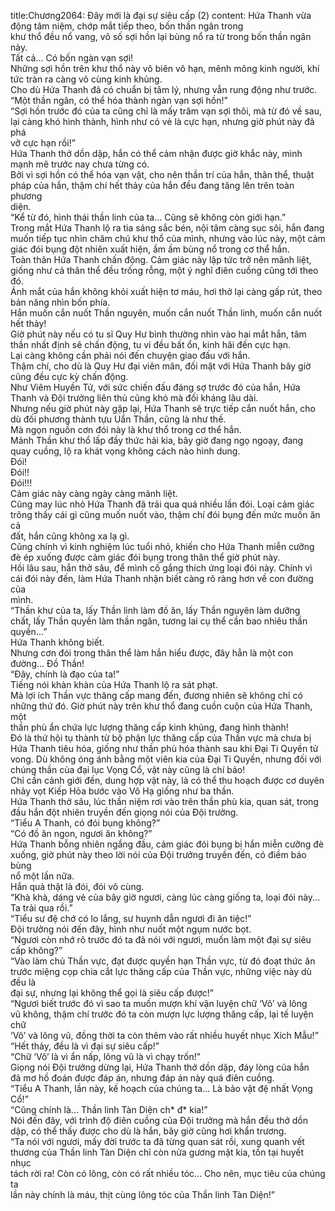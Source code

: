 title:Chương2064: Đây mới là đại sự siêu cấp (2)
content:
Hứa Thanh vừa động tâm niệm, chớp mắt tiếp theo, bốn thần ngân trong<br>khư thổ đều nổ vang, vô số sợi hồn lại bùng nổ ra từ trong bốn thần ngân này.<br>Tất cả… Có bốn ngàn vạn sợi!<br>Những sợi hồn trên khư thổ này vô biên vô hạn, mênh mông kinh người, khí<br>tức tràn ra càng vô cùng kinh khủng.<br>Cho dù Hứa Thanh đã có chuẩn bị tâm lý, nhưng vẫn rung động như trước.<br>“Một thần ngân, có thể hóa thành ngàn vạn sợi hồn!”<br>“Sợi hồn trước đó của ta cũng chỉ là mấy trăm vạn sợi thôi, mà từ đó về sau,<br>lại càng khó hình thành, hình như có vẻ là cực hạn, nhưng giờ phút này đã phá<br>vỡ cực hạn rồi!”<br>Hứa Thanh thở dồn dập, hắn có thể cảm nhận được giờ khắc này, mình<br>mạnh mẽ trước nay chưa từng có.<br>Bởi vì sợi hồn có thể hóa vạn vật, cho nên thần trí của hắn, thân thể, thuật<br>pháp của hắn, thậm chí hết thảy của hắn đều đang tăng lên trên toàn phương<br>diện.<br>“Kể từ đó, hình thái thần linh của ta... Cũng sẽ không còn giới hạn.”<br>Trong mắt Hứa Thanh lộ ra tia sáng sắc bén, nội tâm càng sục sôi, hắn đang<br>muốn tiếp tục nhìn chăm chú khư thổ của mình, nhưng vào lúc này, một cảm<br>giác đói bụng đột nhiên xuất hiện, ầm ầm bùng nổ trong cơ thể hắn.<br>Toàn thân Hứa Thanh chấn động. Cảm giác này lập tức trở nên mãnh liệt,<br>giống như cả thân thể đều trống rỗng, một ý nghĩ điên cuồng cũng tới theo đó.<br>Ánh mắt của hắn không khỏi xuất hiện tơ máu, hơi thở lại càng gấp rút, theo<br>bản năng nhìn bốn phía.<br>Hắn muốn cắn nuốt Thần nguyên, muốn cắn nuốt Thần linh, muốn cắn nuốt<br>hết thảy!<br>Giờ phút này nếu có tu sĩ Quy Hư bình thường nhìn vào hai mắt hắn, tâm<br>thần nhất định sẽ chấn động, tu vi đều bất ổn, kinh hãi đến cực hạn.<br>Lại càng không cần phải nói đến chuyện giao đấu với hắn.<br>Thậm chí, cho dù là Quy Hư đại viên mãn, đối mặt với Hứa Thanh bây giờ<br>cũng đều cực kỳ chấn động.<br>Như Viêm Huyền Tử, với sức chiến đấu đáng sợ trước đó của hắn, Hứa<br>Thanh và Đội trưởng liên thủ cũng khó mà đối kháng lâu dài.<br>Nhưng nếu giờ phút này gặp lại, Hứa Thanh sẽ trực tiếp cắn nuốt hắn, cho<br>dù đối phương thành tựu Uẩn Thần, cũng là như thế.<br>Mà ngọn nguồn cơn đói này là khư thổ trong cơ thể hắn.<br>Mảnh Thần khư thổ lấp đầy thức hải kia, bây giờ đang ngọ ngoạy, đang<br>quay cuồng, lộ ra khát vọng không cách nào hình dung.<br>Đói!<br>Đói!!<br>Đói!!!<br>Cảm giác này càng ngày càng mãnh liệt.<br>Cũng may lúc nhỏ Hứa Thanh đã trải qua quá nhiều lần đói. Loại cảm giác<br>trông thấy cái gì cũng muốn nuốt vào, thậm chí đói bụng đến mức muốn ăn cả<br>đất, hắn cũng không xa lạ gì.<br>Cũng chính vì kinh nghiệm lúc tuổi nhỏ, khiến cho Hứa Thanh miễn cưỡng<br>đè ép xuống được cảm giác đói bụng trong thân thể giờ phút này.<br>Hồi lâu sau, hắn thở sâu, để mình cố gắng thích ứng loại đói này. Chính vì<br>cái đói này đến, làm Hứa Thanh nhận biết càng rõ ràng hơn về con đường của<br>mình.<br>“Thần khư của ta, lấy Thần linh làm đồ ăn, lấy Thần nguyên làm dưỡng<br>chất, lấy Thần quyền làm thần ngân, tương lai cụ thể cần bao nhiêu thần<br>quyền...”<br>Hứa Thanh không biết.<br>Nhưng cơn đói trong thân thể làm hắn hiểu được, đây hẳn là một con<br>đường... Đồ Thần!<br>“Đây, chính là đạo của ta!”<br>Tiếng nói khàn khàn của Hứa Thanh lộ ra sát phạt.<br>Mà lợi ích Thần vực thăng cấp mang đến, đương nhiên sẽ không chỉ có<br>những thứ đó. Giờ phút này trên khư thổ đang cuồn cuộn của Hứa Thanh, một<br>thần phù ẩn chứa lực lượng thăng cấp kinh khủng, đang hình thành!<br>Đó là thứ hội tụ thành từ bộ phận lực thăng cấp của Thần vực mà chưa bị<br>Hứa Thanh tiêu hóa, giống như thần phù hóa thành sau khi Đại Ti Quyền tử<br>vong. Dù không óng ánh bằng một viên kia của Đại Ti Quyền, nhưng đối với<br>chúng thần của đại lục Vọng Cổ, vật này cũng là chí bảo!<br>Chỉ cần cảnh giới đến, dung hợp vật này, là có thể thu hoạch được cơ duyên<br>nhảy vọt Kiếp Hỏa bước vào Vô Hạ giống như ba thần.<br>Hứa Thanh thở sâu, lúc thần niệm rơi vào trên thần phù kia, quan sát, trong<br>đầu hắn đột nhiên truyền đến giọng nói của Đội trưởng.<br>“Tiểu A Thanh, có đói bụng không?”<br>“Có đồ ăn ngon, ngươi ăn không?”<br>Hứa Thanh bỗng nhiên ngẩng đầu, cảm giác đói bụng bị hắn miễn cưỡng đè<br>xuống, giờ phút này theo lời nói của Đội trưởng truyền đến, có điềm báo bùng<br>nổ một lần nữa.<br>Hắn quả thật là đói, đói vô cùng.<br>“Khà khà, dáng vẻ của bây giờ ngươi, càng lúc càng giống ta, loại đói này...<br>Ta trải qua rồi.”<br>“Tiểu sư đệ chớ có lo lắng, sư huynh dẫn ngươi đi ăn tiệc!”<br>Đội trưởng nói đến đây, hình như nuốt một ngụm nước bọt.<br>“Ngươi còn nhớ rõ trước đó ta đã nói với ngươi, muốn làm một đại sự siêu<br>cấp không?”<br>“Vào làm chủ Thần vực, đạt được quyền hạn Thần vực, từ đó đoạt thức ăn<br>trước miệng cọp chia cắt lực thăng cấp của Thần vực, những việc này dù đều là<br>đại sự, nhưng lại không thể gọi là siêu cấp được!”<br>“Ngươi biết trước đó vì sao ta muốn mượn khí vận luyện chữ ‘Vô’ và lông<br>vũ không, thậm chí trước đó ta còn mượn lực lượng thăng cấp, lại tế luyện chữ<br>‘Vô’ và lông vũ, đồng thời ta còn thêm vào rất nhiều huyết nhục Xích Mẫu!”<br>“Hết thảy, đều là vì đại sự siêu cấp!”<br>“Chữ ‘Vô’ là vì ẩn nấp, lông vũ là vì chạy trốn!”<br>Giọng nói Đội trưởng dừng lại, Hứa Thanh thở dồn dập, đáy lòng của hắn<br>đã mơ hồ đoán được đáp án, nhưng đáp án này quá điên cuồng.<br>“Tiểu A Thanh, lần này, kế hoạch của chúng ta... Là bảo vật đệ nhất Vọng<br>Cổ!”<br>“Cũng chính là... Thần linh Tàn Diện ch* đ* kia!”<br>Nói đến đây, với trình độ điên cuồng của Đội trưởng mà hắn đều thở dồn<br>dập, có thể thấy được cho dù là hắn, bây giờ cũng hơi khẩn trương.<br>“Ta nói với ngươi, mấy đời trước ta đã từng quan sát rồi, xung quanh vết<br>thương của Thần linh Tàn Diện chỉ còn nửa gương mặt kia, tồn tại huyết nhục<br>tách rời ra! Còn có lông, còn có rất nhiều tóc... Cho nên, mục tiêu của chúng ta<br>lần này chính là máu, thịt cùng lông tóc của Thần linh Tàn Diện!”